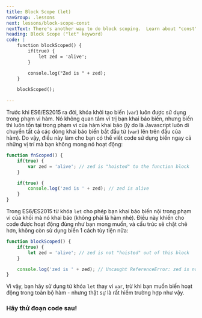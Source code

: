 ```yaml
---
title: Block Scope (let)
navGroup: .lessons
next: lessons/block-scope-const
nextText: There's another way to do block scoping.  Learn about "const" next.
heading: Block Scope ("let" keyword)
code: |
    function blockScoped() {
        if(true) {
            let zed = 'alive'; 
        }

        console.log("Zed is " + zed);
    }

    blockScoped();
    
---
```


Trước khi ES6/ES2015 ra đời, khóa khởi tạo biến (`var`) luôn được sử dụng trong phạm vi hàm. Nó không quan tâm ví trị bạn khai báo biến, nhưng  biến thì luôn tồn tại trong phạm vi của hàm khai báo (lý do là Javascript luôn di chuyển tất cả các dòng khai báo biến bắt đầu từ (`var`) lên trên đầu của hàm). Do vậy, điều này làm cho bạn có thể viết code sử dụng biến ngay cả những vị trí mà bạn không mong nó hoạt động:

```javascript
function fnScoped() {
    if(true) {
        var zed = 'alive'; // zed is "hoisted" to the function block
    }

    if(true) {
        console.log('zed is ' + zed); // zed is alive
    }
}
```

Trong ES6/ES2015 từ khóa `let` cho phép bạn khai báo biến nội trong phạm vi của khối mà nó khai báo (không phải là hàm nhé). Điều này khiến cho code được hoạt động đúng như bạn mong muốn, và cấu trúc sẽ chặt chẽ hơn, không còn sử dụng biến 1 cách tùy tiện nữa:

```javascript
function blockScoped() {
    if(true) {
        let zed = 'alive'; // zed is not "hoisted" out of this block
    }

    console.log('zed is ' + zed); // Uncaught ReferenceError: zed is not defined
}
```

Vì vậy, bạn hãy sử dụng từ khóa `let` thay vì `var`, trừ khi bạn muốn biến hoạt động trong toàn bộ hàm - nhưng thật sự là rất hiếm trường hợp như vậy.

### Hãy thử đoạn code sau!
